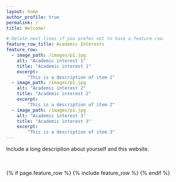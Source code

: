 ```yaml
---
layout: home
author_profile: true
permalink: /
title: Welcome!

# Delete next lines if you prefer not to have a feature row
feature_row_title: Academic Interests
feature_row:
  - image_path: /images/p1.jpg
    alt: "Academic interest 1"
    title: "Academic interest 1"
    excerpt:
        "This is a description of item 1"
  - image_path: /images/p1.jpg
    alt: "Academic interest 2"
    title: "Academic interest 2"
    excerpt:
        "This is a description of item 2"
  - image_path: /images/p1.jpg
    alt: "Academic interest 3"
    title: "Academic interest 3"
    excerpt:
        "This is a description of item 3"
---
```


Include a long description about yourself and this website.




<!-- Delete next line if you prefer not to have a feature row. -->
<br />
<br />
{% if page.feature_row %}
  {% include feature_row %}
{% endif %}
